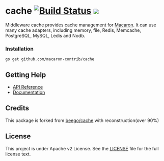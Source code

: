cache [![Build Status](https://drone.io/github.com/macaron-contrib/cache/status.png)](https://drone.io/github.com/macaron-contrib/cache/latest) [![](http://gocover.io/_badge/github.com/macaron-contrib/cache)](http://gocover.io/github.com/macaron-contrib/cache)
=====

Middleware cache provides cache management for [Macaron](https://github.com/Unknwon/macaron). It can use many cache adapters, including memory, file, Redis, Memcache, PostgreSQL, MySQL, Ledis and Nodb.

### Installation

	go get github.com/macaron-contrib/cache

## Getting Help

- [API Reference](https://gowalker.org/github.com/macaron-contrib/cache)
- [Documentation](http://macaron.gogs.io/docs/middlewares/cache)

## Credits

This package is forked from [beego/cache](https://github.com/astaxie/beego/tree/master/cache) with reconstruction(over 90%)

## License

This project is under Apache v2 License. See the [LICENSE](LICENSE) file for the full license text.
